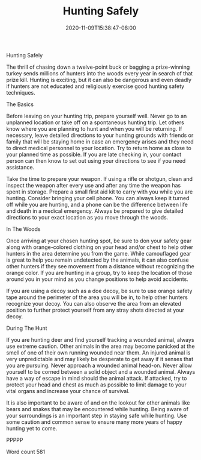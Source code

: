 ﻿---
title: "Hunting Safely"
date: 2020-11-09T15:38:47-08:00
description: "Hunting Tips for Web Success"
featured_image: "/images/Hunting.jpg"
tags: ["Hunting"]
---

Hunting Safely

The thrill of chasing down a twelve-point buck or bagging a prize-winning turkey sends millions of hunters into the woods every year in search of that prize kill. Hunting is exciting, but it can also be dangerous and even deadly if hunters are not educated and religiously exercise good hunting safety techniques.

The Basics

Before leaving on your hunting trip, prepare yourself well.  Never go to an unplanned location or take off on  a spontaneous hunting trip.  Let others know where you are planning to hunt and when you will be returning.  If necessary, leave detailed directions to your hunting grounds with friends or family that will be staying home in case an emergency arises and they need to direct medical personnel to your location.  Try to return home as close to your planned time as possible.  If you are late checking in, your contact person can then know to set out using your directions to see if you need assistance. 

Take the time to prepare your weapon.  If using a rifle or shotgun, clean and inspect the weapon after every use and after any time the weapon has spent in storage.  Prepare a small first aid kit to carry with you while you are hunting.   Consider bringing your cell phone. You can always keep it turned off while you are hunting, and a phone can be the difference between life and death in a medical emergency.  Always be prepared to give detailed directions to your exact location as you move through the woods.

In The Woods

Once arriving at your chosen hunting spot, be sure to don your safety gear along with orange-colored clothing on your head and/or chest to help other hunters in the area determine you from the game.  While camouflaged gear is great to help you remain undetected by the animals, it can also confuse other hunters if they see movement from a distance without recognizing the orange color.  If you are hunting in a group, try to keep the location of those around you in your mind as you change positions to help avoid accidents.

If you are using a decoy such as a doe decoy, be sure to use orange safety tape around the perimeter of the area you will be in, to help other hunters recognize your decoy.  You can also observe the area from an elevated position to further protect yourself from any stray shots directed at your decoy.

During The Hunt


If you are hunting deer and find yourself tracking a wounded animal, always use extreme caution.  Other animals in the area may become panicked at the smell of one of their own running wounded near them.  An injured animal is very unpredictable and may likely be desperate to get away if it senses that you are pursuing.  Never approach a wounded animal head-on.  Never allow yourself to be corned between a solid object and a wounded animal.  Always have a way of escape in mind should the animal attack.  If attacked, try to protect your head and chest as much as possible to limit damage to your vital organs and increase your chance of survival.

It is also important to be aware of and on the lookout for other animals like bears and snakes that may be encountered while hunting.  Being aware of your surroundings is an important step in staying safe while hunting.  Use some caution and common sense to ensure many more years of happy hunting yet to come.

PPPPP

Word count 581


